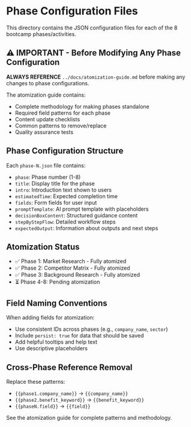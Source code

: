 # Phase Configuration Files

This directory contains the JSON configuration files for each of the 8 bootcamp phases/activities.

## ⚠️ IMPORTANT - Before Modifying Any Phase Configuration

**ALWAYS REFERENCE** `../docs/atomization-guide.md` before making any changes to phase configurations.

The atomization guide contains:
- Complete methodology for making phases standalone
- Required field patterns for each phase
- Content update checklists
- Common patterns to remove/replace
- Quality assurance tests

## Phase Configuration Structure

Each `phase-N.json` file contains:
- `phase`: Phase number (1-8)
- `title`: Display title for the phase
- `intro`: Introduction text shown to users
- `estimatedTime`: Expected completion time
- `fields`: Form fields for user input
- `promptTemplate`: AI prompt template with placeholders
- `decisionBoxContent`: Structured guidance content
- `stepByStepFlow`: Detailed workflow steps
- `expectedOutput`: Information about outputs and next steps

## Atomization Status

- ✅ Phase 1: Market Research - Fully atomized
- ✅ Phase 2: Competitor Matrix - Fully atomized  
- ✅ Phase 3: Background Research - Fully atomized
- ⏳ Phase 4-8: Pending atomization

## Field Naming Conventions

When adding fields for atomization:
- Use consistent IDs across phases (e.g., `company_name`, `sector`)
- Include `persist: true` for data that should be saved
- Add helpful tooltips and help text
- Use descriptive placeholders

## Cross-Phase Reference Removal

Replace these patterns:
- `{{phase1.company_name}}` → `{{company_name}}`
- `{{phase2.benefit_keyword}}` → `{{benefit_keyword}}`
- `{{phaseN.field}}` → `{{field}}`

See the atomization guide for complete patterns and methodology.